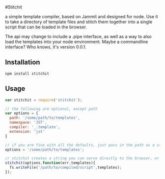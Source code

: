 #Stitchit

a simple template compiler, based on Jammit and designed for node.  Use it to take a directory of template files and stitch them together into a single script that can be loaded in the browser.

The api may change to include a .pipe interface, as well as a way to also load the templates into your node environment. Maybe a commandline interface? Who knows, it's version 0.0.1.

## Installation

    npm install stitchit

## Usage

```javascript
var stitchit = require('stitchit');

// the following are optional, except path 
var options = {
  path: '/some/path/to/templates',
  namespace: 'JST',
  compiler: '_.template',
  extension: 'jst'
}

// if you are fine with all the defaults, just pass in the path as a string
options = '/some/path/to/templates';

// stitchit creates a string you can serve directly to the browser, or write to a file, etc
stitchit(options,function(err,templates){
  fs.writeFile('/path/to/compiled/script',templates);
});
```
